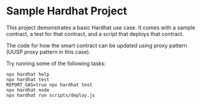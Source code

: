 # Sample Hardhat Project

This project demonstrates a basic Hardhat use case. It comes with a sample contract, a test for that contract, and a script that deploys that contract.

The code for how the smart contract can be updated using proxy pattern (UUSP proxy pattern in this case).

Try running some of the following tasks:

```shell
npx hardhat help
npx hardhat test
REPORT_GAS=true npx hardhat test
npx hardhat node
npx hardhat run scripts/deploy.js
```

